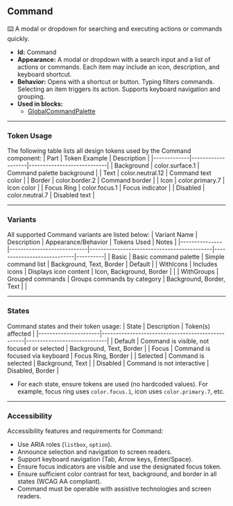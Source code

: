 ## Command
⌨️ A modal or dropdown for searching and executing actions or commands quickly.
- **Id:** Command
- **Appearance:** A modal or dropdown with a search input and a list of actions or commands. Each item may include an icon, description, and keyboard shortcut.
- **Behavior:** Opens with a shortcut or button. Typing filters commands. Selecting an item triggers its action. Supports keyboard navigation and grouping.
- **Used in blocks:**
  - [GlobalCommandPalette](../blocks/GlobalCommandPalette.md)

---

### Token Usage
The following table lists all design tokens used by the Command component:
| Part        | Token Example      | Description                |
|-------------|-------------------|----------------------------|
| Background  | color.surface.1   | Command palette background |
| Text        | color.neutral.12  | Command text color         |
| Border      | color.border.2    | Command border             |
| Icon        | color.primary.7   | Icon color                 |
| Focus Ring  | color.focus.1     | Focus indicator            |
| Disabled    | color.neutral.7   | Disabled text              |

---

### Variants
All supported Command variants are listed below:
| Variant Name   | Description                | Appearance/Behavior                        | Tokens Used                | Notes    |
|---------------|----------------------------|--------------------------------------------|----------------------------|----------|
| Basic         | Basic command palette      | Simple command list                        | Background, Text, Border   | Default  |
| WithIcons     | Includes icons             | Displays icon content                      | Icon, Background, Border   |          |
| WithGroups    | Grouped commands           | Groups commands by category                | Background, Border, Text   |          |

---

### States
Command states and their token usage:
| State                | Description                                      | Token(s) affected           |
|----------------------|--------------------------------------------------|-----------------------------|
| Default              | Command is visible, not focused or selected      | Background, Text, Border    |
| Focus                | Command is focused via keyboard                  | Focus Ring, Border          |
| Selected             | Command is selected                              | Background, Text            |
| Disabled             | Command is not interactive                       | Disabled, Border            |

- For each state, ensure tokens are used (no hardcoded values). For example, focus ring uses `color.focus.1`, icon uses `color.primary.7`, etc.

---

### Accessibility
Accessibility features and requirements for Command:
- Use ARIA roles (`listbox`, `option`).
- Announce selection and navigation to screen readers.
- Support keyboard navigation (Tab, Arrow keys, Enter/Space).
- Ensure focus indicators are visible and use the designated focus token.
- Ensure sufficient color contrast for text, background, and border in all states (WCAG AA compliant).
- Command must be operable with assistive technologies and screen readers.
